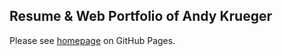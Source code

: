 ## Resume & Web Portfolio of Andy Krueger

Please see [homepage](https://akrueg.github.io/portfolio/) on GitHub Pages.
